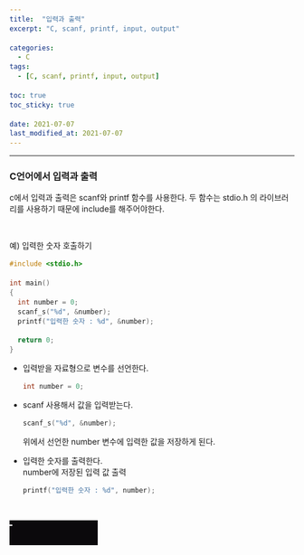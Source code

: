 ```yaml
---
title:  "입력과 출력"
excerpt: "C, scanf, printf, input, output"

categories:
  - C
tags:
  - [C, scanf, printf, input, output]

toc: true
toc_sticky: true
 
date: 2021-07-07
last_modified_at: 2021-07-07
---  
```


***

### C언어에서 입력과 출력  
c에서 입력과 출력은 scanf와 printf 함수를 사용한다. 두 함수는 stdio.h 의 라이브러리를 사용하기 때문에 include를 해주어야한다. 

<br/>

예) 입력한 숫자 호출하기

``` c
#include <stdio.h>

int main()
{
  int number = 0;
  scanf_s("%d", &number);
  printf("입력한 숫자 : %d", &number);

  return 0;
}
```  

* 입력받을 자료형으로 변수를 선언한다.  
    ``` c
    int number = 0; 
    ``` 
     
* scanf 사용해서 값을 입력받는다.  
    ``` c  
    scanf_s("%d", &number);
    ```
    위에서 선언한 number 변수에 입력한 값을 저장하게 된다.  
    

* 입력한 숫자를 출력한다.  
    number에 저장된 입력 값 출력  
    ``` c  
    printf("입력한 숫자 : %d", number);
    ``` 

<br/>

![scanf_printf](/assets/images/20210707_Posting/1.gif)  